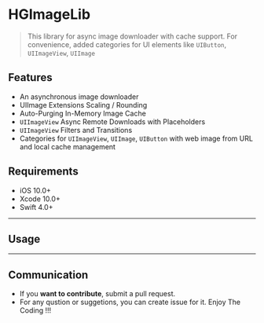 # HGImageLib

> This library for async image downloader with cache support. For convenience, added categories for UI elements like `UIButton`, `UIImageView`, `UIImage`

## Features
- An asynchronous image downloader
- UIImage Extensions Scaling / Rounding
- Auto-Purging In-Memory Image Cache
- `UIImageView` Async Remote Downloads with Placeholders
- `UIImageView` Filters and Transitions
- Categories for `UIImageView`, `UIImage`, `UIButton` with web image from URL and local cache management

## Requirements
- iOS 10.0+
- Xcode 10.0+
- Swift 4.0+

---
## Usage

---
## Communication
- If you **want to contribute**, submit a pull request.
- For any qustion or suggetions, you can create issue for it. Enjoy The Coding !!!

